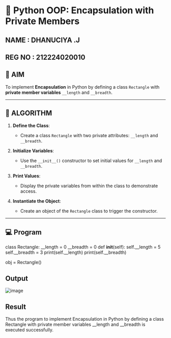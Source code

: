 # 🐍 Python OOP: Encapsulation with Private Members
NAME : DHANUCIYA .J
---
REG NO : 212224020010
---
## 🎯 AIM

To implement **Encapsulation** in Python by defining a class `Rectangle` with **private member variables** `__length` and `__breadth`.

---

## 🧠 ALGORITHM

1. **Define the Class**:
   - Create a class `Rectangle` with two private attributes: `__length` and `__breadth`.

2. **Initialize Variables**:
   - Use the `__init__()` constructor to set initial values for `__length` and `__breadth`.

3. **Print Values**:
   - Display the private variables from within the class to demonstrate access.

4. **Instantiate the Object**:
   - Create an object of the `Rectangle` class to trigger the constructor.

---

## 💻 Program
  class Rectangle:
    __length = 0 
    __breadth = 0
    def __init__(self):
      self.__length = 5
      self.__breadth = 3
      print(self.__length)
      print(self.__breadth)
   
  obj = Rectangle()
## Output
![image](https://github.com/user-attachments/assets/b55f8ee0-4888-4820-844d-73f5b0d4a146)

## Result
Thus the program to implement Encapsulation in Python by defining a class Rectangle with private member variables __length and __breadth is executed successfully.
